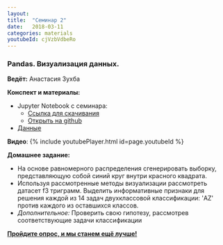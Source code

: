 ```yaml
---
layout: 
title:  "Семинар 2"
date:   2018-03-11
categories: materials 
youtubeId: cjVzbVdbeRo
---
```

### Pandas. Визуализация данных.

**Ведёт:** Анастасия Зухба

**Конспект и материалы:**
- Jupyter Notebook с семинара:
	- [Ссылка для скачивания](../../assets/notebooks/ekg1sem.ipynb)
	- [Открыть на github](https://github.com/appdatascience/appdatascience.github.io/blob/master/assets/notebooks/ekg1sem.ipynb)
- [Данные](https://github.com/appdatascience/appdatascience.github.io/blob/master/assets/data/ekg_data.zip)

**Видео**:
{% include youtubePlayer.html id=page.youtubeId %}


**Домашнее задание:**
- На основе равномерного распределения сгенерировать выборку, представляющую собой синий круг внутри красного квадрата.
- Используя рассмотренные методы визуализации рассмотреть датасет f3 триграмм. Выделить информативные признаки для решения каждой из 14 задач двухклассовой классификации: 'AZ' против каждого из оставшихся классов.
- *Дополнительное:* Проверить свою гипотезу, рассмотрев соответствующие задачи классификации

[**Пройдите опрос, и мы станем ещё лучше!**](https://goo.gl/forms/wdAaVKeDcWWk5uux1)
